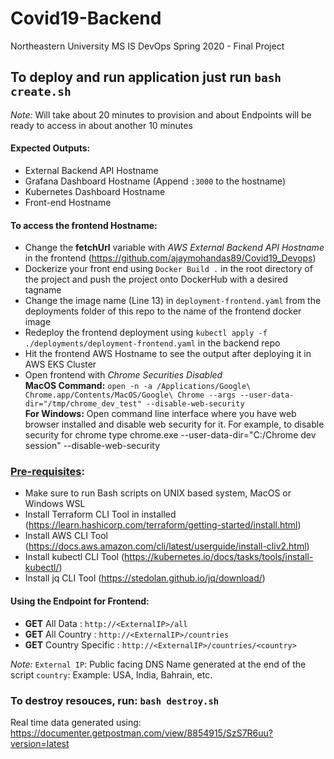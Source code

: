 # Covid19-Backend
Northeastern University MS IS DevOps Spring 2020 - Final Project

## To deploy and run application just run `bash create.sh`

_Note:_
Will take about 20 minutes to provision and about Endpoints will be ready to access in about another 10 minutes

#### Expected Outputs:
* External Backend API Hostname
* Grafana Dashboard Hostname (Append `:3000` to the hostname)
* Kubernetes Dashboard Hostname
* Front-end Hostname 

#### To access the frontend Hostname:

* Change the **fetchUrl** variable with _AWS External Backend API Hostname_ in the frontend (https://github.com/ajaymohandas89/Covid19_Devops)
* Dockerize your front end using `Docker Build .` in the root directory of the project and push the project onto DockerHub with a desired tagname
* Change the image name (Line 13) in `deployment-frontend.yaml` from the deployments folder of this repo to the name of the frontend docker image
* Redeploy the frontend deployment using `kubectl apply -f ./deployments/deployment-frontend.yaml` in the backend repo
* Hit the frontend AWS Hostname to see the output after deploying it in AWS EKS Cluster
* Open frontend with _Chrome Securities Disabled_ <br/>
**MacOS Command:** `open -n -a /Applications/Google\ Chrome.app/Contents/MacOS/Google\ Chrome --args --user-data-dir="/tmp/chrome_dev_test" --disable-web-security` </br>
**For Windows:** Open command line interface where you have web browser installed and disable web security for it. For example, to disable security for chrome type chrome.exe --user-data-dir="C:/Chrome dev session" --disable-web-security

### <ins> Pre-requisites</ins>:
* Make sure to run Bash scripts on UNIX based system, MacOS or Windows WSL
* Install Terraform CLI Tool in installed (https://learn.hashicorp.com/terraform/getting-started/install.html)
* Install AWS CLI Tool (https://docs.aws.amazon.com/cli/latest/userguide/install-cliv2.html)
* Install kubectl CLI Tool (https://kubernetes.io/docs/tasks/tools/install-kubectl/)
* Install jq CLI Tool (https://stedolan.github.io/jq/download/)

#### Using the Endpoint for Frontend:

* **GET** All Data : `http://<ExternalIP>/all`
* **GET** All Country : `http://<ExternalIP>/countries`
* **GET** Country Specific : `http://<ExternalIP>/countries/<country>`

_Note:_
`External IP`: Public facing DNS Name generated at the end of the script
`country`: Example: USA, India, Bahrain, etc.

### To destroy resouces, run: `bash destroy.sh`

Real time data generated using: 
https://documenter.getpostman.com/view/8854915/SzS7R6uu?version=latest
